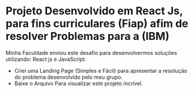 # Projeto Desenvolvido em React Js, para fins curriculares (Fiap) afim de resolver Problemas para a (IBM)

Minha Faculdade enviou este desafio para desenvolvermos soluções utilizando: 
React js e JavaScript.

- Criei uma Landing Page (Simples e Fácil) para apresentar a resolução do problema desenvolvido pelo meu grupo.
- Baixe o Arquivo Para visualizar este projeto incrível.
